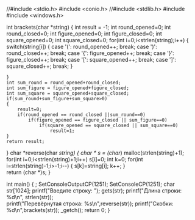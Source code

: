 //#include <stdio.h>
#include <conio.h>
//#include <stdlib.h>
#include <string>
#include <windows.h>

int brackets(char *string)
{
	int result = -1;
	int round_opened=0; int round_closed=0;
	int figure_opened=0; int figure_closed=0;
	int square_opened=0; int square_closed=0;
	for(int i=0;i<strlen(string);i++)
	{
		switch(string[i])
		{
			case '(': round_opened++; break;
			case ')': round_closed++; break;
			case '{': figure_opened++; break;
			case '}': figure_closed++; break;
			case '[': square_opened++; break;
			case ']': square_closed++; break;
		}
		
	}
	int sum_round = round_opened+round_closed;
	int sum_figure = figure_opened+figure_closed;
	int sum_square = square_opened+square_closed;
	if(sum_round+sum_figure+sum_square>0)
	{
		result=0;
		if(round_opened == round_closed ||sum_round==0)
			if(figure_opened == figure_closed || sum_figure==0)
				if(square_opened == square_closed || sum_square==0)
					result=1;
	}
    return result;
}
char *reverse(char *string)
{
    char * s = (char*) malloc(strlen(string)+1); 
	for(int i=0;i<strlen(string)+1;i++)
		s[i]=0;
	int k=0;
	for(int i=strlen(string)-1;i>-1;i--)
	{
		s[k]=string[i];
		k++;
	}	
    return (char *)s;
}

int main()
{	;
	SetConsoleOutputCP(1251);
	SetConsoleCP(1251);
	char str[1024];
	printf("Введите строку: ");
	gets(str);
	printf("Длина строки: %d\n", strlen(str));	
    printf("Перевёрнутая строка: %s\n",reverse(str));
	printf("Скобки: %d\n",brackets(str));
	_getch();
    return 0;
}
